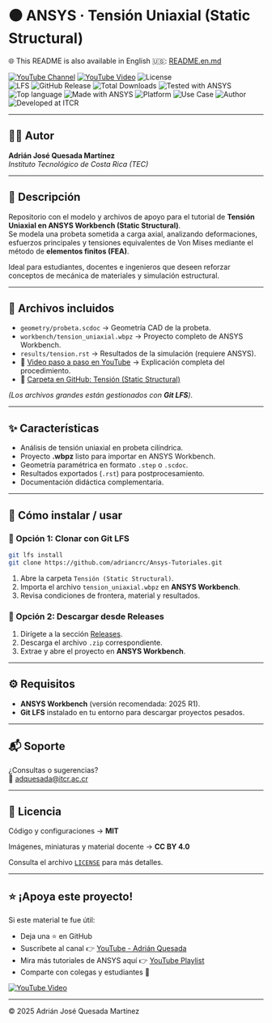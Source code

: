 # 🟠 ANSYS · Tensión Uniaxial (Static Structural)

🌐 This README is also available in English 🇺🇸: [README.en.md](README.en.md)

[![YouTube Channel](https://img.shields.io/badge/YouTube-Adrián%20Quesada-red?logo=youtube)](https://youtube.com/@adrian-quesada)
[![YouTube Video](https://img.shields.io/badge/YouTube-Watch%20Tutorial-red?logo=youtube&style=flat)](https://www.youtube.com/watch?v=ERwnnnPVWfo)
![License](https://img.shields.io/badge/License-MIT-blue)  
![LFS](https://img.shields.io/badge/Git-LFS-important) 
![GitHub Release](https://img.shields.io/github/v/release/adriancrc/Ansys-Tutoriales)
![Total Downloads](https://img.shields.io/github/downloads/adriancrc/Ansys-Tutoriales/total)
![Tested with ANSYS](https://img.shields.io/badge/Tested%20with-ANSYS-orange)
![Top language](https://img.shields.io/badge/Top%20Language-ANSYS-blue)
![Made with ANSYS](https://img.shields.io/badge/Made%20with-ANSYS-black)
![Platform](https://img.shields.io/badge/Platform-Windows-blue)
![Use Case](https://img.shields.io/badge/Use-Educational-success)
![Author](https://img.shields.io/badge/Author-Adrián%20Quesada%20Martínez-blueviolet)
![Developed at ITCR](https://img.shields.io/badge/Developed%20at-ITCR-blue)

---

## 👨‍💻 Autor
**Adrián José Quesada Martínez**  
*Instituto Tecnológico de Costa Rica (TEC)*

---

## 📘 Descripción

Repositorio con el modelo y archivos de apoyo para el tutorial de **Tensión Uniaxial en ANSYS Workbench (Static Structural)**.  
Se modela una probeta sometida a carga axial, analizando deformaciones, esfuerzos principales y tensiones equivalentes de Von Mises mediante el método de **elementos finitos (FEA)**.  

Ideal para estudiantes, docentes e ingenieros que deseen reforzar conceptos de mecánica de materiales y simulación estructural.

---

## 📂 Archivos incluidos

- `geometry/probeta.scdoc` → Geometría CAD de la probeta.  
- `workbench/tension_uniaxial.wbpz` → Proyecto completo de ANSYS Workbench.  
- `results/tension.rst` → Resultados de la simulación (requiere ANSYS).  
- 🎥 [Video paso a paso en YouTube](https://www.youtube.com/watch?v=ERwnnnPVWfo) → Explicación completa del procedimiento.  
- 📂 [Carpeta en GitHub: Tensión (Static Structural)](https://github.com/adriancrc/Ansys-Tutoriales/tree/main/Tensi%C3%B3n%20(Static%20Structural))

*(Los archivos grandes están gestionados con **Git LFS**).*

---

## ✨ Características

- Análisis de tensión uniaxial en probeta cilíndrica.  
- Proyecto **.wbpz** listo para importar en ANSYS Workbench.  
- Geometría paramétrica en formato `.step` o `.scdoc`.  
- Resultados exportados (`.rst`) para postprocesamiento.  
- Documentación didáctica complementaria.  

---

## 🚀 Cómo instalar / usar

### 🔹 Opción 1: Clonar con Git LFS

```bash
git lfs install
git clone https://github.com/adriancrc/Ansys-Tutoriales.git
```
1. Abre la carpeta `Tensión (Static Structural)`.  
2. Importa el archivo `tension_uniaxial.wbpz` en **ANSYS Workbench**.  
3. Revisa condiciones de frontera, material y resultados.  

### 🔹 Opción 2: Descargar desde Releases

1. Dirígete a la sección [Releases](https://github.com/adriancrc/Ansys-Tutoriales/releases).  
2. Descarga el archivo `.zip` correspondiente.  
3. Extrae y abre el proyecto en **ANSYS Workbench**.  

---

## ⚙️ Requisitos

- **ANSYS Workbench** (versión recomendada: 2025 R1).  
- **Git LFS** instalado en tu entorno para descargar proyectos pesados.  

---

## 📬 Soporte

¿Consultas o sugerencias?  
📧 [adquesada@itcr.ac.cr](mailto:adquesada@itcr.ac.cr)

---

## 📄 Licencia

Código y configuraciones → **MIT**  

Imágenes, miniaturas y material docente → **CC BY 4.0**  

Consulta el archivo [`LICENSE`](../LICENSE) para más detalles.  

---

## ⭐ ¡Apoya este proyecto!

Si este material te fue útil:  
- Deja una ⭐ en GitHub  
- Suscríbete al canal 👉 [YouTube - Adrián Quesada](https://youtube.com/@adrian-quesada)  
- Mira más tutoriales de ANSYS aquí 👉 [YouTube Playlist](https://www.youtube.com/playlist?list=PLoS7esn6vSq-qijNcN_5N_DmRPoeeX0lL)  
- Comparte con colegas y estudiantes 🚀

[![YouTube Video](https://img.shields.io/badge/YouTube-Tutorial%20Tensión-red?logo=youtube&style=for-the-badge)](https://www.youtube.com/watch?v=ERwnnnPVWfo)

---

© 2025 Adrián José Quesada Martínez
